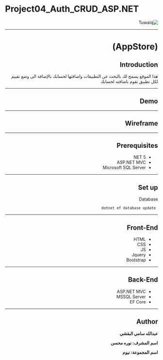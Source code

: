# Project04_Auth_CRUD_ASP.NET



<div dir="rtl" align="right" >


![Tuwaiq](https://i.ibb.co/SV2BSn5/tuwaiq.png)

***

# (AppStore)


## Introduction

هذا الموقع يسمح لك بالبحث عن التطبيقات واضافتها لحسابك بالإضافة الى وضع تقييم لكل تطبيق تقوم باضافته لحسابك

***
 
## Demo  

***

## Wireframe  

***

## Prerequisites
- NET 5 
- ASP.NET MVC
- Microsoft SQL Server 

***
## Set up  

Database

 ``` dotnet ef database update```

***
   
## Front-End  
 - HTML
 - CSS
 - JS
 - Jquery
 - Bootstrap 

***
## Back-End 
 - ASP.NET MVC
 - MSSQL Server
 - EF Core

***
   
## Author


**عبدالله سامي البقشي**

**اسم المشرف: نوره محسن**

**اسم المجموعة: نيوم**

